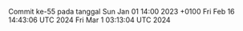 Commit ke-55 pada tanggal Sun Jan 01 14:00 2023 +0100
Fri Feb 16 14:43:06 UTC 2024
Fri Mar  1 03:13:04 UTC 2024
